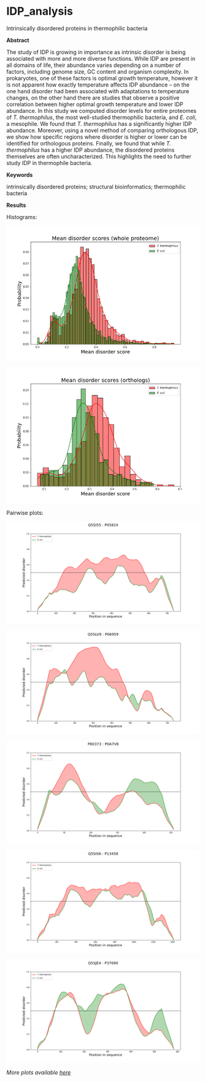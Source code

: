 # IDP_analysis
Intrinsically disordered proteins in thermophilic bacteria

**Abstract**

The study of IDP is growing in importance as intrinsic disorder is being associated with more and more diverse functions. While IDP are present in all domains of life, their abundance varies depending on a number of factors, including genome size, GC content and organism complexity. In prokaryotes, one of these factors is optimal growth temperature, however it is not apparent how exactly temperature affects IDP abundance – on the one hand disorder had been associated with adaptations to temperature changes, on the other hand there are studies that observe a positive correlation between higher optimal growth temperature and lower IDP abundance. In this study we computed disorder levels for entire proteomes of *T. thermophilus*, the most well-studied thermophilic bacteria, and *E. coli*, a mesophile. We found that *T. thermophilus* has a significantly higher IDP abundance. Moreover, using a novel method of comparing orthologous IDP, we show how specific regions where disorder is higher or lower can be identified for orthologous proteins. Finally, we found that while *T. thermophilus* has a higher IDP abundance, the disordered proteins themselves are often uncharacterized. This highlights the need to further study IDP in thermophile bacteria.

**Keywords**

intrinsically disordered proteins; structural bioinformatics; thermophilic bacteria

**Results**

Histograms:

![Mean disorder scores (whole proteome)](https://github.com/alibekk93/IDP_analysis/blob/main/datafiles/figures/Mean%20disorder%20scores%20(whole%20proteome).png)

![Mean disorder scores (orthologs)](https://github.com/alibekk93/IDP_analysis/blob/main/datafiles/figures/Mean%20disorder%20scores%20(orthologs).png)

Pairwise plots:

![Q5SI55 / P05824](https://github.com/alibekk93/IDP_analysis/blob/main/datafiles/figures/Q5SI55%20-%20P05824.png)

![Q5SLV9 / P06959](https://github.com/alibekk93/IDP_analysis/blob/main/datafiles/figures/Q5SLV9%20-%20P06959.png)

![P80373 / P0A7V8](https://github.com/alibekk93/IDP_analysis/blob/main/datafiles/figures/P80373%20-%20P0A7V8.png)

![Q5SIS6 / P13458](https://github.com/alibekk93/IDP_analysis/blob/main/datafiles/figures/Q5SIS6%20-%20P13458.png)

![Q5SJE4 / P37690](https://github.com/alibekk93/IDP_analysis/blob/main/datafiles/figures/Q5SJE4%20-%20P37690.png)

*More plots available [here](https://github.com/alibekk93/IDP_analysis/tree/main/datafiles/figures)*
